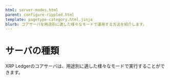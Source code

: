 ```yaml
---
html: server-modes.html
parent: configure-rippled.html
template: pagetype-category.html.jinja
blurb: コアサーバを用途別に適した様々なモードで運用する方法を紹介します。
---
```

# サーバの種類

XRP Ledgerのコアサーバは、用途別に適した様々なモードで実行することができます。
